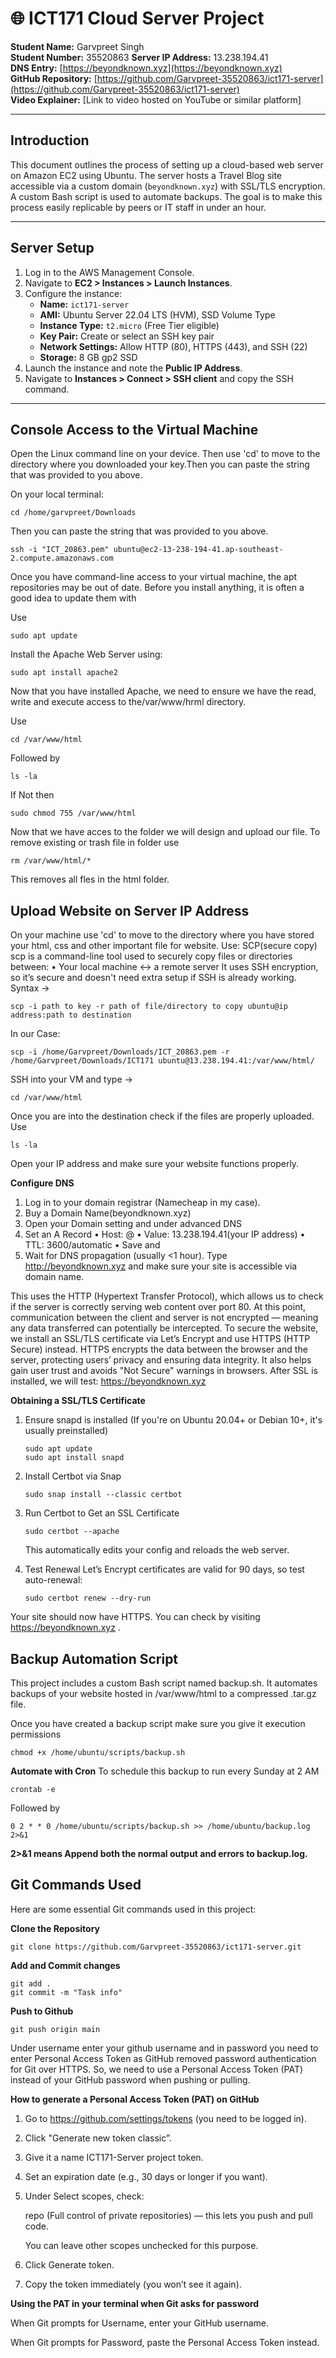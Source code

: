 # 🌐 ICT171 Cloud Server Project

**Student Name:** Garvpreet Singh  
**Student Number:** 35520863 
**Server IP Address:** 13.238.194.41  
**DNS Entry:** [https://beyondknown.xyz](https://beyondknown.xyz)  
**GitHub Repository:** [https://github.com/Garvpreet-35520863/ict171-server](https://github.com/Garvpreet-35520863/ict171-server)  
**Video Explainer:** [Link to video hosted on YouTube or similar platform]

---

## Introduction

This document outlines the process of setting up a cloud-based web server on Amazon EC2 using Ubuntu. The server hosts a Travel Blog site accessible via a custom domain (`beyondknown.xyz`) with SSL/TLS encryption. A custom Bash script is used to automate backups. The goal is to make this process easily replicable by peers or IT staff in under an hour.

---

## Server Setup

1. Log in to the AWS Management Console.
2. Navigate to **EC2 > Instances > Launch Instances**.
3. Configure the instance:
   - **Name:** `ict171-server`
   - **AMI:** Ubuntu Server 22.04 LTS (HVM), SSD Volume Type
   - **Instance Type:** `t2.micro` (Free Tier eligible)
   - **Key Pair:** Create or select an SSH key pair
   - **Network Settings:** Allow HTTP (80), HTTPS (443), and SSH (22)
   - **Storage:** 8 GB gp2 SSD
4. Launch the instance and note the **Public IP Address**.
5. Navigate to **Instances > Connect > SSH client** and copy the SSH command.

---

## Console Access to the Virtual Machine
Open the Linux command line on your device. Then use 'cd' to move to the directory where you downloaded your key.Then you can paste the string that was provided to you above.

On your local terminal:

    cd /home/garvpreet/Downloads
    
Then you can paste the string that was provided to you above.

    ssh -i "ICT_20863.pem" ubuntu@ec2-13-238-194-41.ap-southeast-2.compute.amazonaws.com
Once you have command-line access to your virtual machine, the apt repositories may be out of date. Before you install anything, it is often a good idea to update them with

Use

    sudo apt update
Install the Apache Web Server using:

    sudo apt install apache2
Now that you have installed Apache, we need to ensure we have the read, write and execute access to the/var/www/hrml directory.

Use

    cd /var/www/html
Followed by

    ls -la
If Not then

    sudo chmod 755 /var/www/html
Now that we have acces to the folder we will design and upload our file.
To remove existing or trash file in folder use

    rm /var/www/html/*
This removes all fles in the html folder.

## Upload Website on Server IP Address

On your machine use 'cd' to move to the directory where you have stored your html, css and other important file for website.
Use:
SCP(secure copy)
scp is a command-line tool used to securely copy files or directories between:
•	Your local machine ↔️ a remote server
It uses SSH encryption, so it’s secure and doesn't need extra setup if SSH is already working.
Syntax -> 

    scp -i path to key -r path of file/directory to copy ubuntu@ip address:path to destination
In our Case:

    scp -i /home/Garvpreet/Downloads/ICT_20863.pem -r /home/Garvpreet/Downloads/ICT171 ubuntu@13.238.194.41:/var/www/html/
SSH into your VM and type ->

    cd /var/www/html

Once you are into the destination check if the files are properly uploaded. Use

    ls -la

Open your IP address and make sure your website functions properly.

**Configure DNS**
1.	Log in to your domain registrar (Namecheap in my case).
2.	Buy a Domain Name(beyondknown.xyz)
3.	Open your Domain setting and under advanced DNS
4.	Set an A Record 
•	Host: @ 
•	Value: 13.238.194.41(your IP address)
•	TTL: 3600/automatic
•	Save and
5.	Wait for DNS propagation (usually <1 hour).
Type http://beyondknown.xyz and make sure your site is accessible via domain name.

This uses the HTTP (Hypertext Transfer Protocol), which allows us to check if the server is correctly serving web content over port 80. At this point, communication between the client and server is not encrypted — meaning any data transferred can potentially be intercepted.
To secure the website, we install an SSL/TLS certificate via Let’s Encrypt and use HTTPS (HTTP Secure) instead. HTTPS encrypts the data between the browser and the server, protecting users’ privacy and ensuring data integrity. It also helps gain user trust and avoids "Not Secure" warnings in browsers.
After SSL is installed, we will test: https://beyondknown.xyz

**Obtaining a SSL/TLS Certificate**
1. Ensure snapd is installed
(If you're on Ubuntu 20.04+ or Debian 10+, it's usually preinstalled)

       sudo apt update
       sudo apt install snapd

2. Install Certbot via Snap

       sudo snap install --classic certbot

3. Run Certbot to Get an SSL Certificate

       sudo certbot --apache
   This automatically edits your config and reloads the web server.

4. Test Renewal
Let’s Encrypt certificates are valid for 90 days, so test auto-renewal:

       sudo certbot renew --dry-run
Your site should now have HTTPS. You can check by visiting https://beyondknown.xyz .

## Backup Automation Script
This project includes a custom Bash script named backup.sh. It automates backups of your website hosted in /var/www/html to a compressed .tar.gz file.

Once you have created a backup script make sure you give it execution permissions

    chmod +x /home/ubuntu/scripts/backup.sh

**Automate with Cron**
To schedule this backup to run every Sunday at 2 AM

    crontab -e
Followed by

    0 2 * * 0 /home/ubuntu/scripts/backup.sh >> /home/ubuntu/backup.log 2>&1

**2>&1 means Append both the normal output and errors to backup.log.**

## Git Commands Used

Here are some essential Git commands used in this project:

**Clone the Repository**

    git clone https://github.com/Garvpreet-35520863/ict171-server.git

**Add and Commit changes**

    git add .
    git commit -m "Task info"

**Push to Github**

    git push origin main

Under username enter your github username and in password you need to enter Personal Access Token as GitHub removed password authentication for Git over HTTPS. So, we need to use a Personal Access Token (PAT) instead of your GitHub password when pushing or pulling.

**How to generate a Personal Access Token (PAT) on GitHub**

1. Go to https://github.com/settings/tokens (you need to be logged in).

2. Click "Generate new token classic”.

3. Give it a name ICT171-Server project token.

4. Set an expiration date (e.g., 30 days or longer if you want).

5. Under Select scopes, check:
   
    repo (Full control of private repositories) — this lets you push and pull code.
   
    You can leave other scopes unchecked for this purpose.

7. Click Generate token.

8. Copy the token immediately (you won’t see it again).

**Using the PAT in your terminal when Git asks for password**

When Git prompts for Username, enter your GitHub username.

When Git prompts for Password, paste the Personal Access Token instead.
